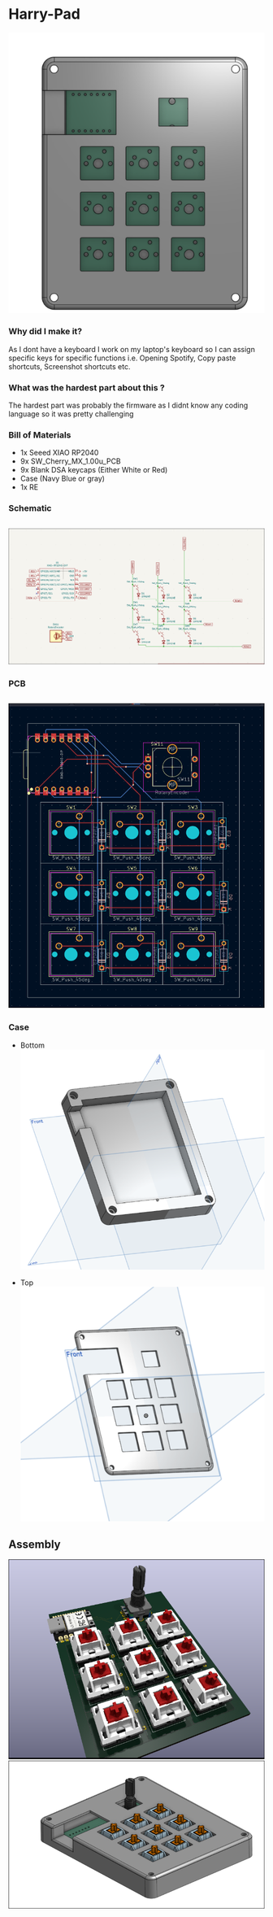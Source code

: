 # Harry-Pad
![image](images/img.png)
### Why did I make it?
As I dont have a keyboard I work on my laptop's keyboard so I can assign specific keys for specific functions i.e. Opening Spotify, Copy paste shortcuts, Screenshot shortcuts etc.

### What was the hardest part about this ?
The hardest part was probably the firmware as I didnt know any coding language so it was pretty challenging

### Bill of Materials
 - 1x Seeed XIAO RP2040
 - 9x SW_Cherry_MX_1.00u_PCB
 - 9x Blank DSA keycaps (Either White or Red)
 - Case (Navy Blue or gray)
 - 1x RE

### Schematic
![image](images/sch.png)
---

### PCB 
![image](images/pcb.png)
---

### Case
- Bottom
![image](images/bot.png)

- Top
![image](images/top.png)

## Assembly
![image](images/3d.png)
![image](images/assemble.png)
